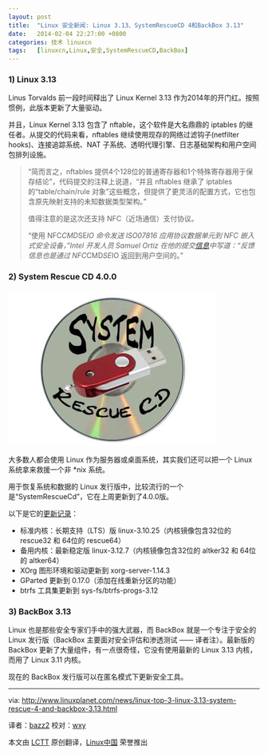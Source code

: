 ```yaml
---
layout: post
title:	"Linux 安全新闻: Linux 3.13、SystemRescueCD 4和BackBox 3.13"
date:	2014-02-04 22:27:00 +0800 
categories:	技术 linuxcn 
tags:	[linuxcn,Linux,安全,SystemRescueCD,BackBox]
---
```



### 1) Linux 3.13


Linus Torvalds 前一段时间释出了 Linux Kernel 3.13 作为2014年的开门红。按照惯例，此版本更新了大量驱动。


并且，Linux Kernel 3.13 包含了 nftable，这个软件是大名鼎鼎的 iptables 的继任者。从提交的代码来看，nftables 继续使用现存的网络过滤钩子(netfilter hooks)、连接追踪系统、NAT 子系统、透明代理引擎、日志基础架构和用户空间包排列设施。



> 
> “简而言之，nftables 提供4个128位的普通寄存器和1个特殊寄存器用于保存结论”，代码提交的注释上说道，“并且 nftables 继承了 iptables 的“table/chain/rule 对象”这些概念，但提供了更灵活的配置方式，它也包含原先映射支持的未知数据类型架构。”
> 
> 
> 值得注意的是这次还支持 NFC（近场通信）支付协议。
> 
> 
> “使用 NFC*CMD*SE*IO 命令发送 ISO07816 应用协议数据单元到 NFC 嵌入式安全设备，”Intel 开发人员 Samuel Ortiz 在他的提交[信息](http://git.kernel.org/cgit/linux/kernel/git/torvalds/linux.git/commit/?id=5ce3f32b5264b337bfd13a780452a17705307725)中写道：“反馈信息也是通过 NFC*CMD*SE*IO 返回到用户空间的。”
> 
> 
> 


### 2) System Rescue CD 4.0.0


![](/Asserts/Images/album/201402/04/222556jsmfkzjnmfsjmbjl.jpeg)


大多数人都会使用 Linux 作为服务器或桌面系统，其实我们还可以把一个 Linux 系统拿来救援一个非 \*nix 系统。


用于恢复系统和数据的 Linux 发行版中，比较流行的一个是“SystemRescueCd”，它在上周更新到了4.0.0版。


以下是它的[更新记录](http://www.sysresccd.org/Changes-x86)：


* 标准内核：长期支持（LTS）版 linux-3.10.25（内核镜像包含32位的 rescue32 和 64位的 rescue64）
* 备用内核：最新稳定版 linux-3.12.7（内核镜像包含32位的 altker32 和 64位的 altker64）
* XOrg 图形环境和驱动更新到 xorg-server-1.14.3
* GParted 更新到 0.17.0（添加在线重新分区的功能）
* btrfs 工具集更新到 sys-fs/btrfs-progs-3.12


### 3) BackBox 3.13


Linux 也是那些安全专家们手中的强大武器，而 BackBox 就是一个专注于安全的 Linux 发行版（BackBox 主要面对安全评估和渗透测试 —— 译者注）。最新版的 BackBox 更新了大量组件，有一点很奇怪，它没有使用最新的 Linux 3.13 内核，而用了 Linux 3.11 内核。


现在的 BackBox 发行版可以在匿名模式下更新安全工具。




---


via: <http://www.linuxplanet.com/news/linux-top-3-linux-3.13-system-rescue-4-and-backbox-3.13.html>


译者：[bazz2](https://github.com/bazz2) 校对：[wxy](https://github.com/wxy)


本文由 [LCTT](https://github.com/LCTT/TranslateProject) 原创翻译，[Linux中国](http://linux.cn/) 荣誉推出
